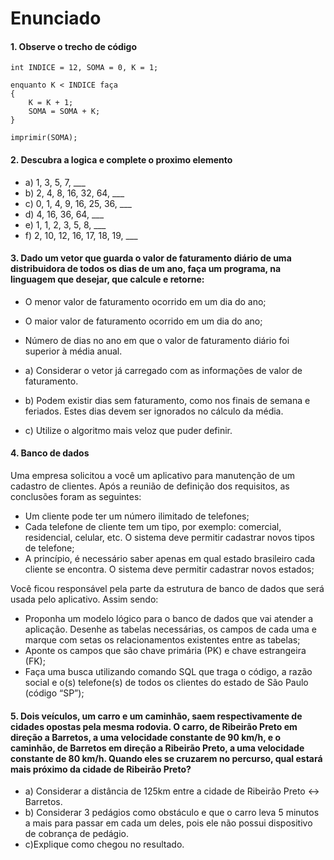 # Enunciado
#### 1. Observe o trecho de código
```
int INDICE = 12, SOMA = 0, K = 1;

enquanto K < INDICE faça
{
    K = K + 1;
    SOMA = SOMA + K;
}

imprimir(SOMA);
```  

#### 2. Descubra a logica e complete o proximo elemento
- a) 1, 3, 5, 7, ___
- b) 2, 4, 8, 16, 32, 64, ___
- c) 0, 1, 4, 9, 16, 25, 36, ___
- d) 4, 16, 36, 64, ___
- e) 1, 1, 2, 3, 5, 8, ___
- f) 2, 10, 12, 16, 17, 18, 19, ___

#### 3. Dado um vetor que guarda o valor de faturamento diário de uma distribuidora de todos os dias de um ano, faça um programa, na linguagem que desejar, que calcule e retorne: 

- O menor valor de faturamento ocorrido em um dia do ano; 
- O maior valor de faturamento ocorrido em um dia do ano; 
- Número de dias no ano em que o valor de faturamento diário foi superior à média anual. 

- a) Considerar o vetor já carregado com as informações de valor de faturamento. 

- b) Podem existir dias sem faturamento, como nos finais de semana e feriados. Estes dias devem ser ignorados no cálculo da média. 

- c) Utilize o algoritmo mais veloz que puder definir.

#### 4. Banco de dados 

Uma empresa solicitou a você um aplicativo para manutenção de um cadastro de clientes. Após a reunião de definição dos requisitos, as conclusões foram as seguintes: 

- Um cliente pode ter um número ilimitado de telefones; 
- Cada telefone de cliente tem um tipo, por exemplo: comercial, residencial, celular, etc. O sistema deve permitir cadastrar novos tipos de telefone; 
- A princípio, é necessário saber apenas em qual estado brasileiro cada cliente se encontra. O sistema deve permitir cadastrar novos estados;  

Você ficou responsável pela parte da estrutura de banco de dados que será usada pelo aplicativo. Assim sendo: 
 
- Proponha um modelo lógico para o banco de dados que vai atender a aplicação. Desenhe as tabelas necessárias, os campos de cada uma e marque com setas os relacionamentos existentes entre as tabelas;  
- Aponte os campos que são chave primária (PK) e chave estrangeira (FK); 
- Faça uma busca utilizando comando SQL que traga o código, a razão social e o(s) telefone(s) de todos os clientes do estado de São Paulo (código “SP”);

#### 5. Dois veículos, um carro e um caminhão, saem respectivamente de cidades opostas pela mesma rodovia. O carro, de Ribeirão Preto em direção a Barretos, a uma velocidade constante de 90 km/h, e o caminhão, de Barretos em direção a Ribeirão Preto, a uma velocidade constante de 80 km/h. Quando eles se cruzarem no percurso, qual estará mais próximo da cidade de Ribeirão Preto? 

- a) Considerar a distância de 125km entre a cidade de Ribeirão Preto <-> Barretos. 
- b) Considerar 3 pedágios como obstáculo e que o carro leva 5 minutos a mais para passar em cada um deles, pois ele não possui dispositivo de cobrança de pedágio. 
- c)Explique como chegou no resultado. 

